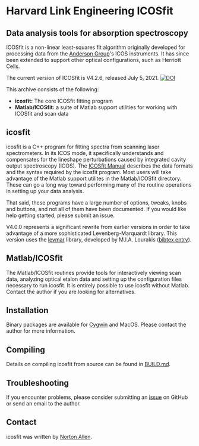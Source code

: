 # Harvard Link Engineering ICOSfit
## Data analysis tools for absorption spectroscopy

ICOSfit is a non-linear least-squares fit algorithm originally developed for processing
data from the [Anderson Group](https://www.arp.harvard.edu/)'s ICOS instruments. It has
since been extended to support other optical configurations, such as Herriott Cells.

The current version of ICOSfit is V4.2.6, released July 5, 2021.
[![DOI](https://zenodo.org/badge/202190942.svg)](https://zenodo.org/badge/latestdoi/202190942)

This archive consists of the following:
- **icosfit:** The core ICOSfit fitting program
- **Matlab/ICOSfit:** a suite of Matlab support utilities for working with ICOSfit and scan data

## icosfit
icosfit is a C++ program for fitting spectra from scanning laser spectrometers. In its
ICOS mode, it specifically understands and compensates for the lineshape perturbations
caused by integrated cavity output spectroscopy (ICOS). The [ICOSfit
Manual](https://www.arp.harvard.edu/eng/das/manuals/icosfit.html) describes the data
formats and the syntax required by the icosfit program. Most users will take advantage
of the Matlab support utilites in the Matlab/ICOSfit directory. These can go a long
way toward performing many of the routine operations in setting up your data analysis.

That said, these programs have a large number of options, tweaks, knobs and buttons,
and not all of them have been documented. If you would like help getting started,
please submit an issue.

V4.0.0 represents a significant rewrite from earlier versions in order to take
advantage of a more sophisticated Levenberg-Marquardt library. This version uses
the [levmar](http://users.ics.forth.gr/~lourakis/levmar/) library, developed by
M.I.A. Lourakis ([bibtex entry](http://users.ics.forth.gr/~lourakis/levmar/bibentry.html)).

## Matlab/ICOSfit
The Matlab/ICOSfit routines provide tools for interactively viewing scan data,
analyzing optical etalon data and setting up the configuration files necessary
to run icosfit. It is entirely possible to use icosfit without Matlab. Contact
the author if you are looking for alternatives.

## Installation
Binary packages are available for [Cygwin](https://cygwin.com) and MacOS. Please
contact the author for more information.

## Compiling
Details on compiling icosfit from source can be found in
[BUILD.md](https://github.com/nthallen/icosfit/blob/master/BUILD.md).

## Troubleshooting
If you encounter problems, please consider submitting an
[issue](https://github.com/nthallen/icosfit/issues) on GitHub or send an
email to the author.

## Contact
icosfit was written by [Norton Allen](mailto:allen@huarp.harvard.edu).
